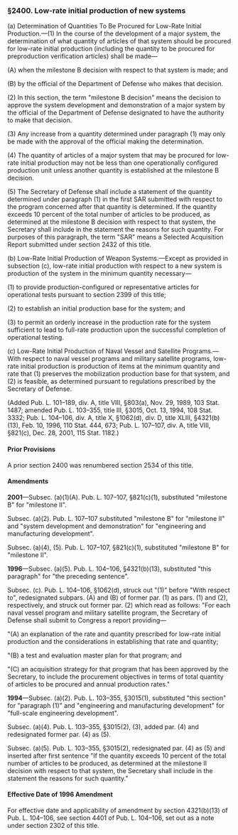 ### §2400. Low-rate initial production of new systems ###

(a) Determination of Quantities To Be Procured for Low-Rate Initial Production.—(1) In the course of the development of a major system, the determination of what quantity of articles of that system should be procured for low-rate initial production (including the quantity to be procured for preproduction verification articles) shall be made—

(A) when the milestone B decision with respect to that system is made; and

(B) by the official of the Department of Defense who makes that decision.

(2) In this section, the term "milestone B decision" means the decision to approve the system development and demonstration of a major system by the official of the Department of Defense designated to have the authority to make that decision.

(3) Any increase from a quantity determined under paragraph (1) may only be made with the approval of the official making the determination.

(4) The quantity of articles of a major system that may be procured for low-rate initial production may not be less than one operationally configured production unit unless another quantity is established at the milestone B decision.

(5) The Secretary of Defense shall include a statement of the quantity determined under paragraph (1) in the first SAR submitted with respect to the program concerned after that quantity is determined. If the quantity exceeds 10 percent of the total number of articles to be produced, as determined at the milestone B decision with respect to that system, the Secretary shall include in the statement the reasons for such quantity. For purposes of this paragraph, the term "SAR" means a Selected Acquisition Report submitted under section 2432 of this title.

(b) Low-Rate Initial Production of Weapon Systems.—Except as provided in subsection (c), low-rate initial production with respect to a new system is production of the system in the minimum quantity necessary—

(1) to provide production-configured or representative articles for operational tests pursuant to section 2399 of this title;

(2) to establish an initial production base for the system; and

(3) to permit an orderly increase in the production rate for the system sufficient to lead to full-rate production upon the successful completion of operational testing.

(c) Low-Rate Initial Production of Naval Vessel and Satellite Programs.—With respect to naval vessel programs and military satellite programs, low-rate initial production is production of items at the minimum quantity and rate that (1) preserves the mobilization production base for that system, and (2) is feasible, as determined pursuant to regulations prescribed by the Secretary of Defense.

(Added Pub. L. 101–189, div. A, title VIII, §803(a), Nov. 29, 1989, 103 Stat. 1487; amended Pub. L. 103–355, title III, §3015, Oct. 13, 1994, 108 Stat. 3332; Pub. L. 104–106, div. A, title X, §1062(d), div. D, title XLIII, §4321(b)(13), Feb. 10, 1996, 110 Stat. 444, 673; Pub. L. 107–107, div. A, title VIII, §821(c), Dec. 28, 2001, 115 Stat. 1182.)

#### Prior Provisions ####

A prior section 2400 was renumbered section 2534 of this title.

#### Amendments ####

**2001**—Subsec. (a)(1)(A). Pub. L. 107–107, §821(c)(1), substituted "milestone B" for "milestone II".

Subsec. (a)(2). Pub. L. 107–107 substituted "milestone B" for "milestone II" and "system development and demonstration" for "engineering and manufacturing development".

Subsec. (a)(4), (5). Pub. L. 107–107, §821(c)(1), substituted "milestone B" for "milestone II".

**1996**—Subsec. (a)(5). Pub. L. 104–106, §4321(b)(13), substituted "this paragraph" for "the preceding sentence".

Subsec. (c). Pub. L. 104–106, §1062(d), struck out "(1)" before "With respect to", redesignated subpars. (A) and (B) of former par. (1) as pars. (1) and (2), respectively, and struck out former par. (2) which read as follows: "For each naval vessel program and military satellite program, the Secretary of Defense shall submit to Congress a report providing—

"(A) an explanation of the rate and quantity prescribed for low-rate initial production and the considerations in establishing that rate and quantity;

"(B) a test and evaluation master plan for that program; and

"(C) an acquisition strategy for that program that has been approved by the Secretary, to include the procurement objectives in terms of total quantity of articles to be procured and annual production rates."

**1994**—Subsec. (a)(2). Pub. L. 103–355, §3015(1), substituted "this section" for "paragraph (1)" and "engineering and manufacturing development" for "full-scale engineering development".

Subsec. (a)(4). Pub. L. 103–355, §3015(2), (3), added par. (4) and redesignated former par. (4) as (5).

Subsec. (a)(5). Pub. L. 103–355, §3015(2), redesignated par. (4) as (5) and inserted after first sentence "If the quantity exceeds 10 percent of the total number of articles to be produced, as determined at the milestone II decision with respect to that system, the Secretary shall include in the statement the reasons for such quantity."

#### Effective Date of 1996 Amendment ####

For effective date and applicability of amendment by section 4321(b)(13) of Pub. L. 104–106, see section 4401 of Pub. L. 104–106, set out as a note under section 2302 of this title.